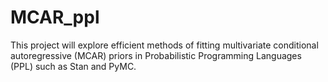 # MCAR_ppl

This project will explore efficient methods of fitting multivariate conditional autoregressive (MCAR) priors in Probabilistic Programming Languages (PPL) such as Stan and PyMC. 
